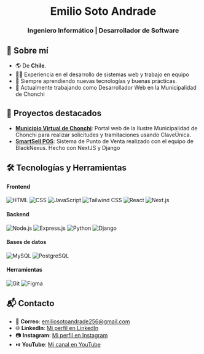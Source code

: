 <h1 align="center">Emilio Soto Andrade</h1>
<h3 align="center">Ingeniero Informático | Desarrollador de Software</h3>

## 🌟 Sobre mí
- 🌎 De **Chile**.
- 🧑‍🏫 Experiencia en el desarrollo de sistemas web y trabajo en equipo
- 📖 Siempre aprendiendo nuevas tecnologías y buenas prácticas.
- 🚀 Actualmente trabajando como Desarrollador Web en la Municipalidad de Chonchi

## 💼 Proyectos destacados
- [**Municipio Virtual de Chonchi**](#): Portal web de la Ilustre Municipalidad de Chonchi para realizar solicitudes y tramitaciones usando ClaveÚnica.
- [**SmartSell POS**](#): Sistema de Punto de Venta realizado con el equipo de BlackNexus. Hecho con NextJS y Django

## 🛠️ Tecnologías y Herramientas
#### Frontend
![HTML](https://img.shields.io/badge/-HTML-E34F26?style=flat&logo=html5&logoColor=white)
![CSS](https://img.shields.io/badge/-CSS-1572B6?style=flat&logo=css3&logoColor=white) 
![JavaScript](https://img.shields.io/badge/-JavaScript-F7DF1E?style=flat&logo=javascript&logoColor=black)
![Tailwind CSS](https://img.shields.io/badge/-Tailwind%20CSS-38B2AC?style=flat&logo=tailwind-css&logoColor=white)
![React](https://img.shields.io/badge/-React-61DAFB?style=flat&logo=react&logoColor=black)
![Next.js](https://img.shields.io/badge/-Next.js-000000?style=flat&logo=next.js&logoColor=white)
#### Backend
![Node.js](https://img.shields.io/badge/-Node.js-339933?style=flat&logo=node.js&logoColor=white)
![Express.js](https://img.shields.io/badge/-Express.js-000000?style=flat&logo=express&logoColor=white)
![Python](https://img.shields.io/badge/-Python-3776AB?style=flat&logo=python&logoColor=white)
![Django](https://img.shields.io/badge/-Django-092E20?style=flat&logo=django&logoColor=white)
#### Bases de datos
![MySQL](https://img.shields.io/badge/-MySQL-4479A1?style=flat&logo=mysql&logoColor=white)
![PostgreSQL](https://img.shields.io/badge/-PostgreSQL-4169E1?style=flat&logo=postgresql&logoColor=white)
#### Herramientas
![Git](https://img.shields.io/badge/-Git-F05032?style=flat&logo=git&logoColor=white)
![Figma](https://img.shields.io/badge/-Figma-F24E1E?style=flat&logo=figma&logoColor=white)

## 📬 Contacto
- 📧 **Correo**: [emiliosotoandrade256@gmail.com](#)
- 🌐 **LinkedIn**: [Mi perfil en LinkedIn](https://linkedin.com/in/emilio-soto-andrade)
- 📷 **Instagram**: [Mi perfil en Instagram](https://www.instagram.com/milo97.py/)
- ⏯️ **YouTube**: [Mi canal en YouTube](https://www.youtube.com/@emmil9797)
